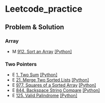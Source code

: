 # Leetcode_practice
## Problem & Solution

### Array
- M [912. Sort an Array](https://leetcode.com/problems/sort-an-array) [[Python]]()

### Two Pointers
- E [1. Two Sum](https://leetcode.com/problems/two-sum/?ref=secondlife.tw) [[Python]]()
- E [21. Merge Two Sorted Lists](https://leetcode.com/problems/merge-two-sorted-lists/?ref=secondlife.tw) [[Python]]()
- E [977. Squares of a Sorted Array](https://leetcode.com/problems/squares-of-a-sorted-array/?ref=secondlife.tw) [[Python]]()
- E [844. Backspace String Compare](https://leetcode.com/problems/backspace-string-compare/?ref=secondlife.tw) [[Python]]()
- E [125. Valid Palindrome](https://leetcode.com/problems/valid-palindrome/?ref=secondlife.tw) [[Python]]()
